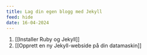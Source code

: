 ```yaml
---
title: Lag din egen blogg med Jekyll
feed: hide
date: 16-04-2024
---
```

1. [[Installer Ruby og Jekyll]]
2. [[Opprett en ny Jekyll-webside på din datamaskin]]





